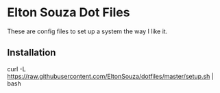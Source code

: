 Elton Souza Dot Files
=====================

These are config files to set up a system the way I like it.

Installation
------------

  curl -L https://raw.githubusercontent.com/EltonSouza/dotfiles/master/setup.sh | bash
